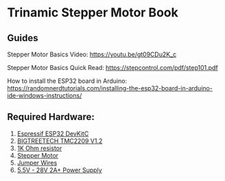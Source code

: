 # Trinamic Stepper Motor Book

## Guides
Stepper Motor Basics Video: https://youtu.be/gt09CDu2K_c

Stepper Motor Basics Quick Read: https://stepcontrol.com/pdf/step101.pdf

How to install the ESP32 board in Arduino: https://randomnerdtutorials.com/installing-the-esp32-board-in-arduino-ide-windows-instructions/


## Required Hardware:

1. [Espressif ESP32 DevKitC](https://amzn.to/3TArFGy)
2. [BIGTREETECH TMC2209 V1.2](https://amzn.to/3UxdmUm)
3. [1K Ohm resistor](https://amzn.to/3ULL2xq)
4. [Stepper Motor](https://amzn.to/3Ab6S5v)
5. [Jumper Wires](https://amzn.to/3UNx3XV)
6. [5.5V - 28V 2A+ Power Supply](https://amzn.to/3tpupvO)
